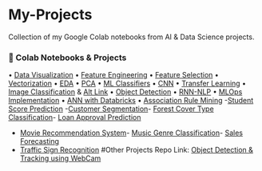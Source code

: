 # My-Projects
Collection of my Google Colab notebooks from AI &amp; Data Science projects.
### 🔗 Colab Notebooks & Projects
• [Data Visualization](https://tinyurl.com/4av3fujh) • [Feature Engineering](https://tinyurl.com/4yr79z72) • [Feature Selection](https://tinyurl.com/mr3ed9fm) • [Vectorization](https://tinyurl.com/39jypsbz) • [EDA](https://tinyurl.com/3nvn59re) • [PCA](https://tinyurl.com/37w9y84k) • [ML Classifiers](https://tinyurl.com/2uyfupfe) • [CNN](https://tinyurl.com/yc8y8vc6) • [Transfer Learning](https://tinyurl.com/55599hk3) • [Image Classification](https://tinyurl.com/5n6uh8au) & [Alt Link](https://tinyurl.com/yc4k7ska) • [Object Detection](https://tinyurl.com/mudy4eyh) • [RNN-NLP](https://tinyurl.com/3wk4fxyk) • [MLOps Implementation](https://tinyurl.com/2p8355f4) • [ANN with Databricks](https://tinyurl.com/z4drjn9x) • [Association Rule Mining](https://tinyurl.com/39ba5888) -[Student Score Prediction](https://tinyurl.com/33r86uws) -[Customer Segmentation](https://tinyurl.com/2hah3c63)- [Forest Cover Type Classification](https://tinyurl.com/4b6abh64)- [Loan Approval Prediction](https://tinyurl.com/mryt5ehy)
- [Movie Recommendation System](https://tinyurl.com/4yfykyc4)- [Music Genre Classification](https://tinyurl.com/39svvjek)- [Sales Forecasting](https://tinyurl.com/5duyrsze)
- [Traffic Sign Recognition](https://tinyurl.com/54tmmk8p)
  #Other Projects Repo Link:
  [ Object Detection & Tracking using WebCam](https://tinyurl.com/54tmmk8p)
